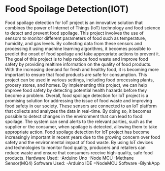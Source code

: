 # Food Spoilage Detection(IOT)
Food spoilage detection for IoT project is an innovative solution that combines the power of Internet of Things (IoT) technology and food science to detect and prevent food spoilage. This project involves the use of sensors to monitor different parameters of food such as temperature, humidity, and gas levels. By collecting data from these sensors and processing it using machine learning algorithms, it becomes possible to predict the onset of food spoilage and take appropriate actions to prevent it.
The goal of this project is to help reduce food waste and improve food safety by providing realtime information on the quality of food products. With the increasing demand for fresh and healthy food, it is becoming more important to ensure that food products are safe for consumption. This project can be used in various settings, including food processing plants, grocery stores, and homes.
By implementing this project, we can help improve food safety by detecting potential health hazards before they become a problem. Overall, food spoilage detection for IoT project is a promising solution for addressing the issue of food waste and improving food safety in our society.
These sensors are connected to an IoT platform that collects and analyzes the data in real-time. By doing so, it becomes possible to detect changes in the environment that can lead to food spoilage. The system can send alerts to the relevant parties, such as the supplier or the consumer, when spoilage is detected, allowing them to take appropriate action. Food spoilage detection for IoT project has become increasingly important in recent years due to the growing concern over food safety and the environmental impact of food waste. By using IoT devices and technologies to monitor food quality, producers and retailers can reduce waste and ensure that consumers receive high-quality, safe food products.
Hardware Used:
 -Arduino Uno
 -Node MCU
 -Methane Sensor(MQ4)
 Software Used:
 -Arduino IDE
 =NodeMCU Software
 -BlynkApp
